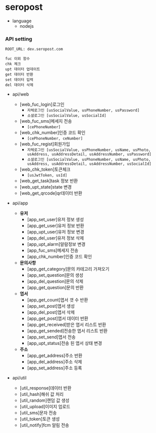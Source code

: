 # seropost

- language
    - nodejs
    
### API setting

```
ROOT_URL: dev.seropost.com

fuc 이외 함수
chk 체크
upt 데이터 업데이트
get 데이터 반환
set 데이터 입력
del 데이터 삭제
```
- api/web
    - [web_fuc_login]로그인
        - `자체로그인 [usSocialValue, usPhoneNumber, usPassword]`
        - `소셜로그인 [usSocialValue, usSocialId]`
    - [web_fuc_sms]메세지 전송
        - `[cePhoneNumber]`
    - [web_chk_number]인증 코드 확인
        - `[cePhoneNumber, ceNumber]`
    - [web_fuc_regist]회원가입
        - `자체로그인 [usSocialValue, usPhoneNumber, usName, usPhoto, usAddress, usAddressDetail, usAddressNumber, usPassword]`
        - `소셜로그인 [usSocialValue, usPhoneNumber, usName, usPhoto, usAddress, usAddressDetail, usAddressNumber, usSocialId]`
    - [web_chk_token]토큰체크
        - `[usJwtToken, usId]`
    - [web_get_task]task 정보 반환
    - [web_upt_state]state 변경
    - [web_get_qrcode]qr데이터 반환
    
- api/app
  - **유저**
    - [app_set_user]유저 정보 생성
    - [app_get_user]유저 정보 반환
    - [app_upt_user]유저 정보 변경
    - [app_del_user]유저 정보 삭제
    - [app_upt_alarm]알람정보 변경
    - [app_fuc_sms]메세지 전송
    - [app_chk_number]인증 코드 확인
  - **문의사항**
    - [app_get_category]문의 카테고리 가져오기
    - [app_set_question]문의 생성
    - [app_del_question]문의 삭제
    - [app_get_question]문의 반환
  - **엽서**
    - [app_get_count]엽서 갯 수 반환
    - [app_set_post]엽서 생성
    - [app_del_post]엽서 삭제
    - [app_get_post]엽서 데이터 반환
    - [app_get_received]받은 엽서 리스트 반환
    - [app_get_sended]전송한 엽서 리스트 반환
    - [app_set_send]엽서 전송
    - [app_upt_status]전송 된 엽서 상태 변경
  - **주소**
    - [app_get_address]주소 반환
    - [app_del_address]주소 삭제
    - [app_set_address]주소 등록
    
- api/util
    - [util_response]데이터 반환
    - [util_hash]해쉬 값 처리
    - [util_random]랜덤 값 생성
    - [util_upload]이미지 업로드
    - [util_sms]문자 전송
    - [util_token]토큰 생성
    - [util_notify]fcm 알림 전송
